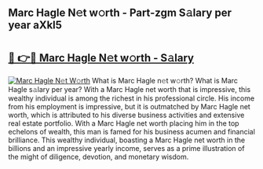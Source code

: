 ## Marc Hagle N𝚎t w𝚘rth - Part-zgm S𝚊lary per year aXkl5

# <h2><a href="http://gc2cpl.nevu.top/?p=Marc+Hagle">🔗 👉🔴 Marc Hagle N𝚎t w𝚘rth - S𝚊lary</a></h2>

[![Marc Hagle N𝚎t W𝚘rth](https://i.imgur.com/Oavwk0R.jpeg)](http://gc2cpl.nevu.top/?p=Marc+Hagle)
What is Marc Hagle n𝚎t w𝚘rth? What is Marc Hagle s𝚊lary per year?
With a Marc Hagle net worth that is impressive, this wealthy individual is among the richest in his professional circle. His income from his employment is impressive, but it is outmatched by Marc Hagle net worth, which is attributed to his diverse business activities and extensive real estate portfolio. With a Marc Hagle net worth placing him in the top echelons of wealth, this man is famed for his business acumen and financial brilliance. This wealthy individual, boasting a Marc Hagle net worth in the billions and an impressive yearly income, serves as a prime illustration of the might of diligence, devotion, and monetary wisdom.
